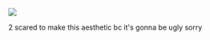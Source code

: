   ![](https://i.pinimg.com/736x/71/90/9d/71909d9026d0a634708f8bfc5cff1314.jpg)



2 scared to make this aesthetic bc it's gonna be ugly sorry


